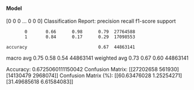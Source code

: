 #### Model
[0 0 0 ... 0 0 0]
Classification Report:
              precision    recall  f1-score   support

           0       0.66      0.98      0.79  27764588
           1       0.84      0.17      0.29  17098553

    accuracy                           0.67  44863141
   macro avg       0.75      0.58      0.54  44863141
weighted avg       0.73      0.67      0.60  44863141

Accuracy: 0.6725060111150042
Confusion Matrix:
[[27202658   561930]
 [14130479  2968074]]
Confusion Matrix (%):
[[60.63476028  1.25254271]
 [31.49685618  6.61584083]]
